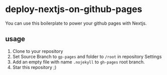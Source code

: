 # deploy-nextjs-on-github-pages
You can use this boilerplate to power your github pages with Nextjs. 

## usage
1. Clone to your repository
3. Set Source Branch to `gp-pages` and folder to `/root` in repository Settings
4. Add an empty file with name `.nojekyll` to `gh-pages` root branch.
5. Star this repository ;)
